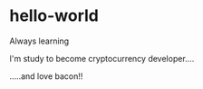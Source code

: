 # hello-world
Always learning 


I'm study to become cryptocurrency developer....




















.....and love bacon!!
